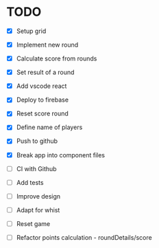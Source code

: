 # TODO

- [x] Setup grid
- [x] Implement new round
- [x] Calculate score from rounds
- [x] Set result of a round
- [x] Add vscode react
- [x] Deploy to firebase
- [x] Reset score round
- [x] Define name of players
- [x] Push to github
- [x] Break app into component files

- [ ] CI with Github
- [ ] Add tests
- [ ] Improve design
- [ ] Adapt for whist

- [ ] Reset game
- [ ] Refactor points calculation - roundDetails/score